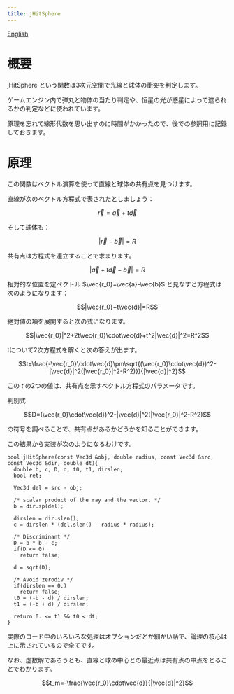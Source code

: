 ```yaml
---
title: jHitSphere
---
```


[English](jHitSphere.html)

# 概要

jHitSphere という関数は3次元空間で光線と球体の衝突を判定します。

ゲームエンジン内で弾丸と物体の当たり判定や、恒星の光が惑星によって遮られるかの判定などに使われています。

原理を忘れて線形代数を思い出すのに時間がかかったので、後での参照用に記録しておきます。

# 原理

この関数はベクトル演算を使って直線と球体の共有点を見つけます。

直線が次のベクトル方程式で表されたとしましょう：

$$\vec{r}=\vec{a}+t\vec{d}$$

そして球体も：

$$|\vec{r}-\vec{b}|=R$$

共有点は方程式を連立することで求まります。

$$|\vec{a}+t\vec{d}-\vec{b}|=R$$

相対的な位置を定ベクトル $\vec{r_0}=\vec{a}-\vec{b}$ と見なすと方程式は次のようになります：

$$|\vec{r_0}+t\vec{d}|=R$$

絶対値の項を展開すると次の式になります。

$$|\vec{r_0}|^2+2t\vec{r_0}\cdot\vec{d}+t^2|\vec{d}|^2=R^2$$

tについて2次方程式を解くと次の答えが出ます。

$$t=\frac{-\vec{r_0}\cdot\vec{d}\pm\sqrt{(\vec{r_0}\cdot\vec{d})^2-|\vec{d}|^2(|\vec{r_0}|^2-R^2)}}{|\vec{d}|^2}$$

この $t$ の2つの値は、共有点を示すベクトル方程式のパラメータです。

判別式

$$D=(\vec{r_0}\cdot\vec{d})^2-|\vec{d}|^2(|\vec{r_0}|^2-R^2)$$

の符号を調べることで、共有点があるかどうかを知ることができます。

この結果から実装が次のようになるわけです。

    bool jHitSphere(const Vec3d &obj, double radius, const Vec3d &src, const Vec3d &dir, double dt){
      double b, c, D, d, t0, t1, dirslen;
      bool ret;

      Vec3d del = src - obj;

      /* scalar product of the ray and the vector. */
      b = dir.sp(del);

      dirslen = dir.slen();
      c = dirslen * (del.slen() - radius * radius);

      /* Discriminant */
      D = b * b - c;
      if(D <= 0)
        return false;

      d = sqrt(D);

      /* Avoid zerodiv */
      if(dirslen == 0.)
        return false;
      t0 = (-b - d) / dirslen;
      t1 = (-b + d) / dirslen;

      return 0. <= t1 && t0 < dt;
    }

実際のコード中のいろいろな処理はオプションだとか細かい話で、論理の核心は上に示されているので全てです。

なお、虚数解であろうとも、直線と球の中心との最近点は共有点の中点をとることでわかります。

$$t_m=-\frac{\vec{r_0}\cdot\vec{d}}{|\vec{d}|^2}$$

